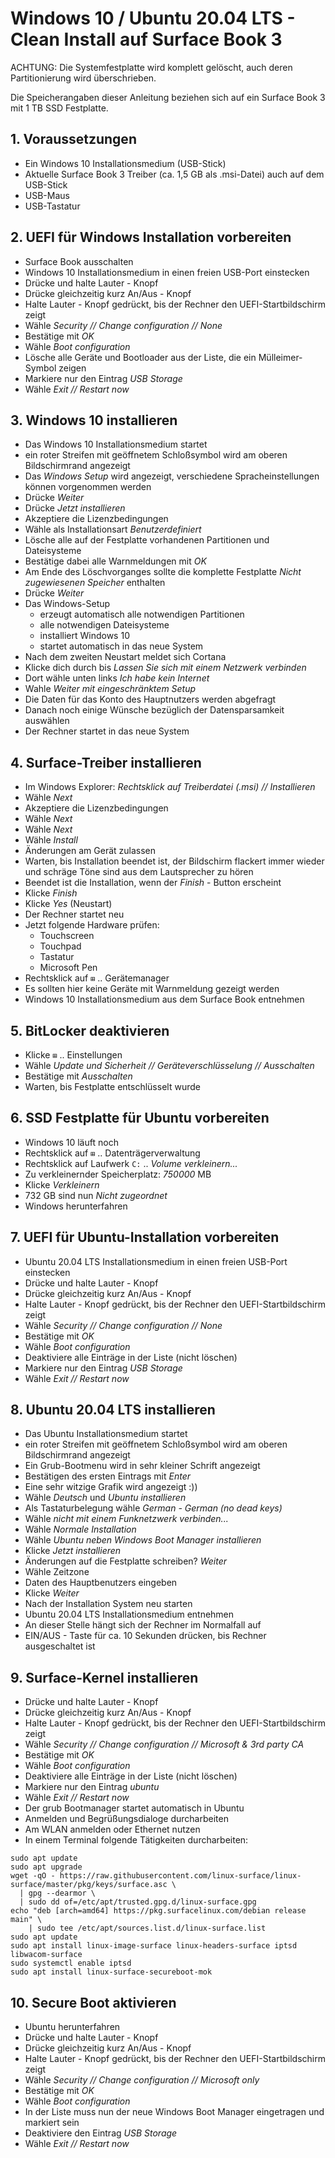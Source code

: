 # Windows 10 / Ubuntu 20.04 LTS - Clean Install auf Surface Book 3

ACHTUNG: Die Systemfestplatte wird komplett gelöscht,
auch deren Partitionierung wird überschrieben.

Die Speicherangaben dieser Anleitung beziehen sich auf ein Surface Book 3 mit 1 TB SSD Festplatte.

## 1. Voraussetzungen
* Ein Windows 10 Installationsmedium (USB-Stick)
* Aktuelle Surface Book 3 Treiber (ca. 1,5 GB als .msi-Datei) auch auf dem USB-Stick
* USB-Maus
* USB-Tastatur

## 2. UEFI für Windows Installation vorbereiten

* Surface Book ausschalten
* Windows 10 Installationsmedium in einen freien USB-Port einstecken
* Drücke und halte Lauter - Knopf
* Drücke gleichzeitig kurz An/Aus - Knopf
* Halte Lauter - Knopf gedrückt, bis der Rechner den UEFI-Startbildschirm zeigt
* Wähle _Security // Change configuration // None_
* Bestätige mit _OK_
* Wähle _Boot configuration_
* Lösche alle Geräte und Bootloader aus der Liste, die ein Mülleimer-Symbol zeigen
* Markiere nur den Eintrag _USB Storage_
* Wähle _Exit // Restart now_

## 3. Windows 10 installieren

* Das Windows 10 Installationsmedium startet
* ein roter Streifen mit geöffnetem Schloßsymbol wird am oberen Bildschirmrand angezeigt
* Das _Windows Setup_ wird angezeigt, verschiedene Spracheinstellungen können vorgenommen werden
* Drücke _Weiter_
* Drücke _Jetzt installieren_
* Akzeptiere die Lizenzbedingungen
* Wähle als Installationsart _Benutzerdefiniert_
* Lösche alle auf der Festplatte vorhandenen Partitionen und Dateisysteme
* Bestätige dabei alle Warnmeldungen mit _OK_
* Am Ende des Löschvorganges sollte die komplette Festplatte _Nicht zugewiesenen Speicher_ enthalten
* Drücke _Weiter_
* Das Windows-Setup
  * erzeugt automatisch alle notwendigen Partitionen
  * alle notwendigen Dateisysteme
  * installiert Windows 10
  * startet automatisch in das neue System
* Nach dem zweiten Neustart meldet sich Cortana
* Klicke dich durch bis _Lassen Sie sich mit einem Netzwerk verbinden_
* Dort wähle unten links _Ich habe kein Internet_
* Wahle _Weiter mit eingeschränktem Setup_
* Die Daten für das Konto des Hauptnutzers werden abgefragt
* Danach noch einige Wünsche bezüglich der Datensparsamkeit auswählen
* Der Rechner startet in das neue System

## 4. Surface-Treiber installieren
* Im Windows Explorer: _Rechtsklick auf Treiberdatei (.msi) // Installieren_
* Wähle _Next_
* Akzeptiere die Lizenzbedingungen
* Wähle _Next_
* Wähle _Next_
* Wähle _Install_
* Änderungen am Gerät zulassen
* Warten, bis Installation beendet ist, der Bildschirm flackert immer wieder und schräge Töne sind aus dem Lautsprecher zu hören
* Beendet ist die Installation, wenn der _Finish_ - Button erscheint
* Klicke _Finish_
* Klicke _Yes_ (Neustart)
* Der Rechner startet neu
* Jetzt folgende Hardware prüfen:
  * Touchscreen
  * Touchpad
  * Tastatur
  * Microsoft Pen
* Rechtsklick auf `⊞` .. Gerätemanager
* Es sollten hier keine Geräte mit Warnmeldung gezeigt werden
* Windows 10 Installationsmedium aus dem Surface Book entnehmen

## 5. BitLocker deaktivieren
* Klicke `⊞` .. Einstellungen
* Wähle _Update und Sicherheit // Geräteverschlüsselung // Ausschalten_
* Bestätige mit _Ausschalten_
* Warten, bis Festplatte entschlüsselt wurde

## 6. SSD Festplatte für Ubuntu vorbereiten
* Windows 10 läuft noch
* Rechtsklick auf `⊞` .. Datenträgerverwaltung
* Rechtsklick auf Laufwerk `C:` .. _Volume verkleinern..._
* Zu verkleinernder Speicherplatz: _750000_ MB
* Klicke _Verkleinern_
* 732 GB sind nun _Nicht zugeordnet_
* Windows herunterfahren

## 7. UEFI für Ubuntu-Installation vorbereiten
* Ubuntu 20.04 LTS Installationsmedium in einen freien USB-Port einstecken
* Drücke und halte Lauter - Knopf
* Drücke gleichzeitig kurz An/Aus - Knopf
* Halte Lauter - Knopf gedrückt, bis der Rechner den UEFI-Startbildschirm zeigt
* Wähle _Security // Change configuration // None_
* Bestätige mit _OK_
* Wähle _Boot configuration_
* Deaktiviere alle Einträge in der Liste (nicht löschen)
* Markiere nur den Eintrag _USB Storage_
* Wähle _Exit // Restart now_

## 8. Ubuntu 20.04 LTS installieren
* Das Ubuntu Installationsmedium startet
* ein roter Streifen mit geöffnetem Schloßsymbol wird am oberen Bildschirmrand angezeigt
* Ein Grub-Bootmenu wird in sehr kleiner Schrift angezeigt
* Bestätigen des ersten Eintrags mit _Enter_
* Eine sehr witzige Grafik wird angezeigt :))
* Wähle _Deutsch_ und _Ubuntu installieren_
* Als Tastaturbelegung wähle _German - German (no dead keys)_
* Wähle _nicht mit einem Funknetzwerk verbinden..._
* Wähle _Normale Installation_
* Wähle _Ubuntu neben Windows Boot Manager installieren_
* Klicke _Jetzt installieren_
* Änderungen auf die Festplatte schreiben? _Weiter_
* Wähle Zeitzone
* Daten des Hauptbenutzers eingeben
* Klicke _Weiter_
* Nach der Installation System neu starten
* Ubuntu 20.04 LTS Installationsmedium entnehmen
* An dieser Stelle hängt sich der Rechner im Normalfall auf
* EIN/AUS - Taste für ca. 10 Sekunden drücken, bis Rechner ausgeschaltet ist

## 9. Surface-Kernel installieren
* Drücke und halte Lauter - Knopf
* Drücke gleichzeitig kurz An/Aus - Knopf
* Halte Lauter - Knopf gedrückt, bis der Rechner den UEFI-Startbildschirm zeigt
* Wähle _Security // Change configuration // Microsoft & 3rd party CA_
* Bestätige mit _OK_
* Wähle _Boot configuration_
* Deaktiviere alle Einträge in der Liste (nicht löschen)
* Markiere nur den Eintrag _ubuntu_
* Wähle _Exit // Restart now_
* Der grub Bootmanager startet automatisch in Ubuntu
* Anmelden und Begrüßungsdialoge durcharbeiten
* Am WLAN anmelden oder Ethernet nutzen
* In einem Terminal folgende Tätigkeiten durcharbeiten:
```
sudo apt update
sudo apt upgrade
wget -qO - https://raw.githubusercontent.com/linux-surface/linux-surface/master/pkg/keys/surface.asc \
  | gpg --dearmor \
  | sudo dd of=/etc/apt/trusted.gpg.d/linux-surface.gpg
echo "deb [arch=amd64] https://pkg.surfacelinux.com/debian release main" \
	| sudo tee /etc/apt/sources.list.d/linux-surface.list
sudo apt update
sudo apt install linux-image-surface linux-headers-surface iptsd libwacom-surface
sudo systemctl enable iptsd
sudo apt install linux-surface-secureboot-mok
```

## 10. Secure Boot aktivieren
* Ubuntu herunterfahren
* Drücke und halte Lauter - Knopf
* Drücke gleichzeitig kurz An/Aus - Knopf
* Halte Lauter - Knopf gedrückt, bis der Rechner den UEFI-Startbildschirm zeigt
* Wähle _Security // Change configuration // Microsoft only_
* Bestätige mit _OK_
* Wähle _Boot configuration_
* In der Liste muss nun der neue Windows Boot Manager eingetragen und markiert sein
* Deaktiviere den Eintrag _USB Storage_
* Wähle _Exit // Restart now_

